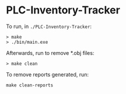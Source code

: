 # PLC-Inventory-Tracker

To run, in ```./PLC-Inventory-Tracker```:  
```
> make 
> ./bin/main.exe
```

Afterwards, run to remove *.obj files:  
```
> make clean
```

To remove reports generated, run:   
```
make clean-reports
```

